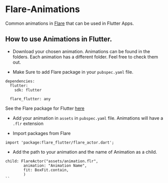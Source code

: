 # Flare-Animations
Common animations in [Flare](https://www.2dimensions.com/about-flare) that can be used in Flutter Apps.

## How to use Animations in Flutter.

- Download your chosen animation. Animations can be found in the folders. Each animation has a different folder. Feel free to check them out.

- Make Sure to add Flare package in your `pubspec.yaml` file.
```
dependencies:
  flutter:
    sdk: flutter
  
  flare_flutter: any
```
See the Flare package for Flutter [here](https://pub.dev/packages/flare_flutter)

- Add your animation in `assets` in `pubspec.yaml` file. Animations will have a `.flr` extension

- Import packages from Flare
```
import 'package:flare_flutter/flare_actor.dart';
```

- Add the path to your animation and the name of Animation as a child.
```
child: FlareActor("assets/animation.flr",
        animation: "Animation Name",
        fit: BoxFit.contain,
        )
``

